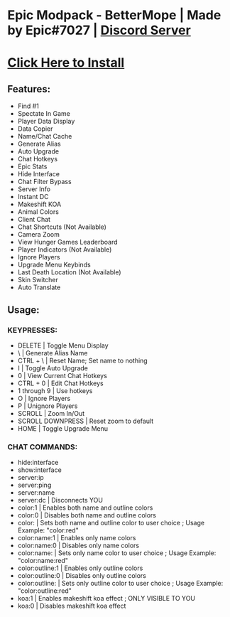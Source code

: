 # Epic Modpack - BetterMope | Made by Epic#7027 | [Discord Server](https://discord.gg/SHxwnYuxwK)

# [Click Here to Install](https://greasyfork.org/en/scripts/455807-epic-modpack)

## Features:
- Find #1
- Spectate In Game
- Player Data Display
- Data Copier
- Name/Chat Cache
- Generate Alias
- Auto Upgrade
- Chat Hotkeys
- Epic Stats
- Hide Interface
- Chat Filter Bypass
- Server Info
- Instant DC
- Makeshift KOA
- Animal Colors
- Client Chat
- Chat Shortcuts (Not Available)
- Camera Zoom
- View Hunger Games Leaderboard
- Player Indicators (Not Available)
- Ignore Players
- Upgrade Menu Keybinds
- Last Death Location (Not Available)
- Skin Switcher
- Auto Translate

## Usage:
### KEYPRESSES:
- DELETE | Toggle Menu Display
- \ | Generate Alias Name
- CTRL + \ | Reset Name; Set name to nothing
- I | Toggle Auto Upgrade
- 0 | View Current Chat Hotkeys
- CTRL + 0 | Edit Chat Hotkeys
- 1 through 9 | Use hotkeys
- O | Ignore Players
- P | Unignore Players
- SCROLL | Zoom In/Out
- SCROLL DOWNPRESS | Reset zoom to default
- HOME | Toggle Upgrade Menu

### CHAT COMMANDS:
- hide:interface
- show:interface
- server:ip
- server:ping
- server:name
- server:dc | Disconnects YOU
- color:1 | Enables both name and outline colors
- color:0 | Disables both name and outline colors
- color:<color> | Sets both name and outline color to user choice ; Usage Example: "color:red"
- color:name:1 | Enables only name colors
- color:name:0 | Disables only name colors
- color:name:<color> | Sets only name color to user choice ; Usage Example: "color:name:red"
- color:outline:1 | Enables only outline colors
- color:outline:0 | Disables only outline colors
- color:outline:<color> | Sets only outline color to user choice ; Usage Example: "color:outline:red"
- koa:1 | Enables makeshift koa effect ; ONLY VISIBLE TO YOU
- koa:0 | Disables makeshift koa effect
